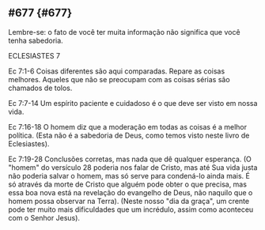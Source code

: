 ## #677 {#677}

Lembre-se: o fato de você ter muita informação não significa que você tenha sabedoria.

ECLESIASTES 7

Ec 7:1-6 Coisas diferentes são aqui comparadas. Repare as coisas melhores. Aqueles que não se preocupam com as coisas sérias são chamados de tolos.

Ec 7:7-14 Um espírito paciente e cuidadoso é o que deve ser visto em nossa vida.

Ec 7:16-18 O homem diz que a moderação em todas as coisas é a melhor política. (Esta não é a sabedoria de Deus, como temos visto neste livro de Eclesiastes).

Ec 7:19-28 Conclusões corretas, mas nada que dê qualquer esperança. (O &quot;homem&quot; do versículo 28 poderia nos falar de Cristo, mas até Sua vida justa não poderia salvar o homem, mas só serve para condená-lo ainda mais. É só através da morte de Cristo que alguém pode obter o que precisa, mas essa boa nova está na revelação do evangelho de Deus, não naquilo que o homem possa observar na Terra). (Neste nosso &quot;dia da graça&quot;, um crente pode ter muito mais dificuldades que um incrédulo, assim como aconteceu com o Senhor Jesus).